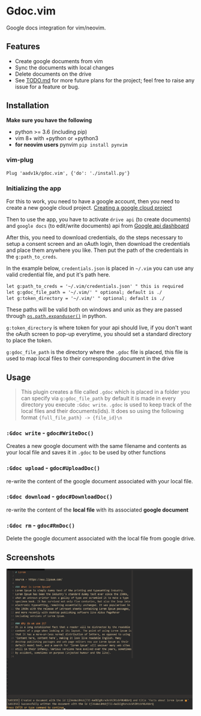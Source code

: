 # Gdoc.vim

Google docs integration for vim/neovim.

## Features

- Create google documents from vim
- Sync the documents with local changes
- Delete documents on the drive
- See [TODO.md](./TODO.md) for more future plans for the project; feel free to raise any issue for a feature or bug.

## Installation

**Make sure you have the following**

- python >= 3.6 (including pip)
- vim 8+ with +python or +python3
- **for neovim users** pynvim `pip install pynvim`

### vim-plug

```vim
Plug 'aadv1k/gdoc.vim', {'do': './install.py'}
```

### Initializing the app

For this to work, you need to have a google account, then you need to create a new google cloud project.
[Creating a google cloud project](https://developers.google.com/workspace/guides/create-project)

Then to use the app, you have to activate `drive api` (to create documents) and `google docs` (to edit/write documents) api from
[Google api dashboard](https://console.cloud.google.com/apis/dashboard)

After this, you need to download credentials, do the steps necessary to setup a consent screen and an
oAuth login, then download the credentials and place them anywhere you like. Then put the path of
the credentials in the `g:path_to_creds`.

In the example below, `credentials.json` is placed in `~/.vim` you can use any valid credential file, and put it's path here.

```vim
let g:path_to_creds = '~/.vim/credentials.json' " this is required
let g:gdoc_file_path = '~/.vim/' " optional; default is ./
let g:token_directory = '~/.vim/' " optional; default is ./
```

These paths will be valid both on windows and unix as they are passed through [`os.path.expanduser()`](https://docs.python.org/3/library/os.path.html#os.path.expanduser) in python.

`g:token_directory` is where token for your api should live, if you don't
want the oAuth screen to pop-up everytime, you should set a standard directory
to place the token.

`g:gdoc_file_path` is the directory where the `.gdoc` file is placed, this file
is used to map local files to their corresponding document in the drive

## Usage

> This plugin creates a file called `.gdoc` which is placed in a folder you can specify via `g:gdoc_file_path` by default it is made in every directory you execute `:Gdoc write`.
> `.gdoc` is used to keep track of the local files and their documents(ids). It does so using the following format `{full_file_path} -> {file_id}\n`

### `:Gdoc write` - `gdoc#WriteDoc()`

Creates a new google document with the same filename and contents as your local
file and saves it in `.gdoc` to be used by other functions

### `:Gdoc upload` - `gdoc#UploadDoc()`

re-write the content of the google document associated with your local file.

### `:Gdoc download` - `gdoc#DownloadDoc()`

re-write the content of the **local file** with its associated **google document**

### `:Gdoc rm` - `gdoc#RmDoc()`

Delete the google document associated with the local file from google drive.

## Screenshots

<img src="./screenshots/1.1.png" alt="1.png" width="500px">
